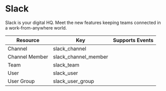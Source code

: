 # Slack

Slack is your digital HQ. Meet the new features keeping teams connected in a work-from-anywhere world.

| Resource | Key | Supports Events |
| --- | --- | --- |
| Channel | slack\_channel |  |
| Channel Member | slack\_channel\_member |  |
| Team | slack\_team |  |
| User | slack\_user |  |
| User Group | slack\_user\_group |  |

